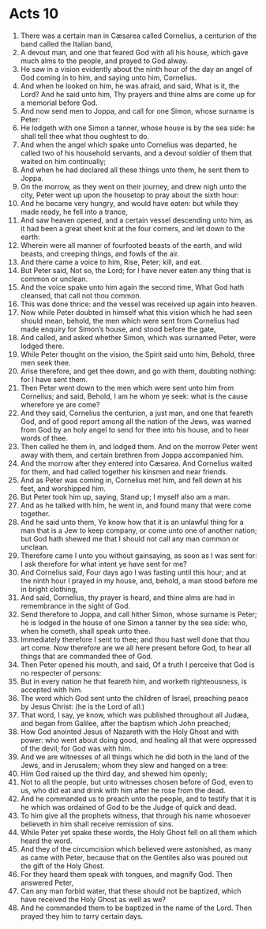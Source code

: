 ﻿# Acts 10
1. There was a certain man in Cæsarea called Cornelius, a centurion of the band called the Italian band, 
2. A devout man, and one that feared God with all his house, which gave much alms to the people, and prayed to God alway. 
3. He saw in a vision evidently about the ninth hour of the day an angel of God coming in to him, and saying unto him, Cornelius. 
4. And when he looked on him, he was afraid, and said, What is it, the Lord? And he said unto him, Thy prayers and thine alms are come up for a memorial before God. 
5. And now send men to Joppa, and call for one Simon, whose surname is Peter: 
6. He lodgeth with one Simon a tanner, whose house is by the sea side: he shall tell thee what thou oughtest to do. 
7. And when the angel which spake unto Cornelius was departed, he called two of his household servants, and a devout soldier of them that waited on him continually; 
8. And when he had declared all these things unto them, he sent them to Joppa. 
9.  On the morrow, as they went on their journey, and drew nigh unto the city, Peter went up upon the housetop to pray about the sixth hour: 
10. And he became very hungry, and would have eaten: but while they made ready, he fell into a trance, 
11. And saw heaven opened, and a certain vessel descending unto him, as it had been a great sheet knit at the four corners, and let down to the earth: 
12. Wherein were all manner of fourfooted beasts of the earth, and wild beasts, and creeping things, and fowls of the air. 
13. And there came a voice to him, Rise, Peter; kill, and eat. 
14. But Peter said, Not so, the Lord; for I have never eaten any thing that is common or unclean. 
15. And the voice spake unto him again the second time, What God hath cleansed, that call not thou common. 
16. This was done thrice: and the vessel was received up again into heaven. 
17. Now while Peter doubted in himself what this vision which he had seen should mean, behold, the men which were sent from Cornelius had made enquiry for Simon’s house, and stood before the gate, 
18. And called, and asked whether Simon, which was surnamed Peter, were lodged there. 
19.  While Peter thought on the vision, the Spirit said unto him, Behold, three men seek thee. 
20. Arise therefore, and get thee down, and go with them, doubting nothing: for I have sent them. 
21. Then Peter went down to the men which were sent unto him from Cornelius; and said, Behold, I am he whom ye seek: what is the cause wherefore ye are come? 
22. And they said, Cornelius the centurion, a just man, and one that feareth God, and of good report among all the nation of the Jews, was warned from God by an holy angel to send for thee into his house, and to hear words of thee. 
23. Then called he them in, and lodged them. And on the morrow Peter went away with them, and certain brethren from Joppa accompanied him. 
24. And the morrow after they entered into Cæsarea. And Cornelius waited for them, and had called together his kinsmen and near friends. 
25. And as Peter was coming in, Cornelius met him, and fell down at his feet, and worshipped him. 
26. But Peter took him up, saying, Stand up; I myself also am a man. 
27. And as he talked with him, he went in, and found many that were come together. 
28. And he said unto them, Ye know how that it is an unlawful thing for a man that is a Jew to keep company, or come unto one of another nation; but God hath shewed me that I should not call any man common or unclean. 
29. Therefore came I unto you without gainsaying, as soon as I was sent for: I ask therefore for what intent ye have sent for me? 
30. And Cornelius said, Four days ago I was fasting until this hour; and at the ninth hour I prayed in my house, and, behold, a man stood before me in bright clothing, 
31. And said, Cornelius, thy prayer is heard, and thine alms are had in remembrance in the sight of God. 
32. Send therefore to Joppa, and call hither Simon, whose surname is Peter; he is lodged in the house of one Simon a tanner by the sea side: who, when he cometh, shall speak unto thee. 
33. Immediately therefore I sent to thee; and thou hast well done that thou art come. Now therefore are we all here present before God, to hear all things that are commanded thee of God. 
34.  Then Peter opened his mouth, and said, Of a truth I perceive that God is no respecter of persons: 
35. But in every nation he that feareth him, and worketh righteousness, is accepted with him. 
36. The word which God sent unto the children of Israel, preaching peace by Jesus Christ: (he is the Lord of all:) 
37. That word, I say, ye know, which was published throughout all Judæa, and began from Galilee, after the baptism which John preached; 
38. How God anointed Jesus of Nazareth with the Holy Ghost and with power: who went about doing good, and healing all that were oppressed of the devil; for God was with him. 
39. And we are witnesses of all things which he did both in the land of the Jews, and in Jerusalem; whom they slew and hanged on a tree: 
40. Him God raised up the third day, and shewed him openly; 
41. Not to all the people, but unto witnesses chosen before of God, even to us, who did eat and drink with him after he rose from the dead. 
42. And he commanded us to preach unto the people, and to testify that it is he which was ordained of God to be the Judge of quick and dead. 
43. To him give all the prophets witness, that through his name whosoever believeth in him shall receive remission of sins. 
44.  While Peter yet spake these words, the Holy Ghost fell on all them which heard the word. 
45. And they of the circumcision which believed were astonished, as many as came with Peter, because that on the Gentiles also was poured out the gift of the Holy Ghost. 
46. For they heard them speak with tongues, and magnify God. Then answered Peter, 
47. Can any man forbid water, that these should not be baptized, which have received the Holy Ghost as well as we? 
48. And he commanded them to be baptized in the name of the Lord. Then prayed they him to tarry certain days. 
